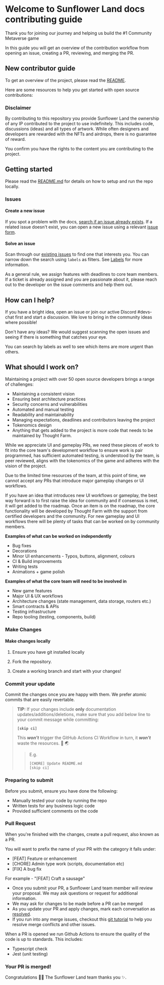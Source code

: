 # Welcome to Sunflower Land docs contributing guide

Thank you for joining our journey and helping us build the #1 Community Metaverse game

In this guide you will get an overview of the contribution workflow from opening an issue, creating a PR, reviewing, and merging the PR.

## New contributor guide

To get an overview of the project, please read the [README](../README.md).

Here are some resources to help you get started with open source contributions:

### Disclaimer

By contributing to this repository you provide Sunflower Land the ownership of any IP contributed to the project to use indefinitely. This includes code, discussions (ideas) and all types of artwork. While often designers and developers are rewarded with the NFTs and airdrops, there is no guarantee of reward.

You confirm you have the rights to the content you are contributing to the project.

## Getting started

Please read the [README.md](../README.md) for details on how to setup and run the repo locally.

### Issues

#### Create a new issue

If you spot a problem with the docs, [search if an issue already exists](https://docs.github.com/en/github/searching-for-information-on-github/searching-on-github/searching-issues-and-pull-requests#search-by-the-title-body-or-comments). If a related issue doesn't exist, you can open a new issue using a relevant [issue form](https://github.com/github/docs/issues/new/choose).

#### Solve an issue

Scan through our [existing issues](https://github.com/sunflower-land/sunflower-land/issues) to find one that interests you. You can narrow down the search using `labels` as filters. See [Labels](https://docs.github.com/en/issues/tracking-your-work-with-issues/filtering-and-searching-issues-and-pull-requests#filtering-issues-and-pull-requests-by-labels) for more information.

As a general rule, we assign features with deadlines to core team members. If a ticket is already assigned and you are passionate about it, please reach out to the developer on the issue comments and help them out.

## How can I help?

If you have a bright idea, open an issue or join our active Discord #devs-chat first and start a discussion. We love to bring in the community ideas where possible!

Don't have any ideas? We would suggest scanning the open issues and seeing if there is something that catches your eye.

You can search by labels as well to see which items are more urgent than others.

## What should I work on?

Maintaining a project with over 50 open source developers brings a range of challenges:

- Maintaining a consistent vision
- Ensuring best architecture practices
- Security concerns and vulnerabilities
- Automated and manual testing
- Readability and maintainability
- Managing expectations, deadlines and contributors leaving the project
- Tokenomics design
- Anything that gets added to the project is more code that needs to be maintained by Thought Farm.

While we appreciate UI and gameplay PRs, we need these pieces of work to fit into the core team's development workflow to ensure work is pair programmed, has sufficient automated testing, is understood by the team, is peer reviewed, aligns with the tokenomics of the game and adheres with the vision of the project.

Due to the limited time resources of the team, at this point of time, we cannot accept any PRs that introduce major gameplay changes or UI workflows.

If you have an idea that introduces new UI workflows or gameplay, the best way forward is to first raise the idea for community and if consensus is met, it will get added to the roadmap. Once an item is on the roadmap, the core functionality will be developed by Thought Farm with the support from certified developers and the community. For new gameplay and UI workflows there will be plenty of tasks that can be worked on by community members.

**Examples of what can be worked on independently**

- Bug fixes
- Decorations
- Minor UI enhancements - Typos, buttons, alignment, colours
- CI & Build improvements
- Writing tests
- Animations + game polish

**Examples of what the core team will need to be involved in**

- New game features
- Major UI & UX workflows
- Architecture changes (state management, data storage, routers etc.)
- Smart contracts & APIs
- Testing infrastructure
- Repo tooling (testing, components, build)

### Make Changes

#### Make changes locally

1. Ensure you have git installed locally

2. Fork the repository.

3. Create a working branch and start with your changes!

### Commit your update

Commit the changes once you are happy with them. We prefer atomic commits that are easily revertable.

> **TIP:** If your changes include **only** documentation updates/additions/deletions,
> make sure that you add below line to your commit message while committing:
>
> **`[skip ci]`**
>
> This **_won't_** trigger the GitHub Actions CI Workflow in turn, it **_won't_** waste the resources. 🤗 🌏
>
> > E.g.
> >
> > ```
> > [CHORE] Update README.md
> > [skip ci]
> > ```

### Preparing to submit

Before you submit, ensure you have done the following:

- Manually tested your code by running the repo
- Written tests for any business logic code
- Provided sufficient comments on the code

### Pull Request

When you're finished with the changes, create a pull request, also known as a PR.

You will want to prefix the name of your PR with the category it falls under:

- [FEAT] Feature or enhancement
- [CHORE] Admin type work (scripts, documentation etc)
- [FIX] A bug fix

For example - "[FEAT] Craft a sausage"

- Once you submit your PR, a Sunflower Land team member will review your proposal. We may ask questions or request for additional information.
- We may ask for changes to be made before a PR can be merged
- As you update your PR and apply changes, mark each conversation as [resolved](https://docs.github.com/en/github/collaborating-with-issues-and-pull-requests/commenting-on-a-pull-request#resolving-conversations).
- If you run into any merge issues, checkout this [git tutorial](https://lab.github.com/githubtraining/managing-merge-conflicts) to help you resolve merge conflicts and other issues.

When a PR is opened we run Github Actions to ensure the quality of the code is up to standards. This includes:

- Typescript check
- Jest (unit testing)

### Your PR is merged!

Congratulations :tada::tada: The Sunflower Land team thanks you :sparkles:.
